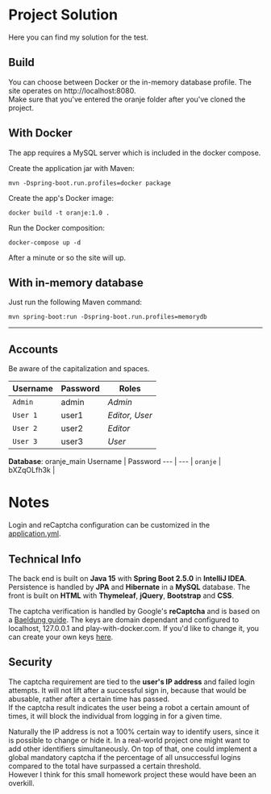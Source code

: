 # Project Solution

Here you can find my solution for the test.

## Build

You can choose between Docker or the in-memory database profile. The site operates on http://localhost:8080.  
Make sure that you've entered the oranje folder after you've cloned the project.

## With Docker
The app requires a MySQL server which is included in the docker compose. 

Create the application jar with Maven:
```
mvn -Dspring-boot.run.profiles=docker package
```

Create the app's Docker image:
```
docker build -t oranje:1.0 .
```
Run the Docker composition:
```
docker-compose up -d
```
After a minute or so the site will up.  

## With in-memory database
Just run the following Maven command:
```
mvn spring-boot:run -Dspring-boot.run.profiles=memorydb
```
---
## Accounts

Be aware of the capitalization and spaces.

Username | Password | Roles
--- | --- | ---
`Admin` | admin | *Admin*
`User 1` | user1 | *Editor, User*
`User 2` | user2 | *Editor*
`User 3` | user3 | *User*

**Database**: oranje_main
Username | Password
--- | --- |
`oranje` | bXZqOLfh3k | 

# Notes

Login and reCaptcha configuration can be customized in the [application.yml](https://github.com/thorasine/oranje/blob/master/src/main/resources/application.yaml).

## Technical Info
The back end is built on **Java 15** with **Spring Boot 2.5.0** in **IntelliJ IDEA**. 
Persistence is handled by **JPA** and **Hibernate** in a **MySQL** database.
The front is built on **HTML** with **Thymeleaf**, **jQuery**, **Bootstrap** and **CSS**. 

The captcha verification is handled by Google's **reCaptcha** and is based on a [Baeldung guide](https://www.baeldung.com/spring-security-registration-captcha). The keys are domain dependant and configured to localhost, 127.0.0.1 and play-with-docker.com. If you'd like to change it, you can create your own keys [here](https://www.google.com/recaptcha/admin/create).  

## Security

The captcha requirement are tied to the **user's IP address** and failed login attempts. It will not lift after a successful sign in, because that would be abusable, rather after a certain time has passed.  
If the captcha result indicates the user being a robot a certain amount of times, it will block the individual from logging in for a given time.  

Naturally the IP address is not a 100% certain way to identify users, since it is possible to change or hide it. In a real-world project one might want to add other identifiers simultaneously. On top of that, one could implement a global mandatory captcha if the percentage of all unsuccessful logins compared to the total have surpassed a certain threshold.  
However I think for this small homework project these would have been an overkill.


